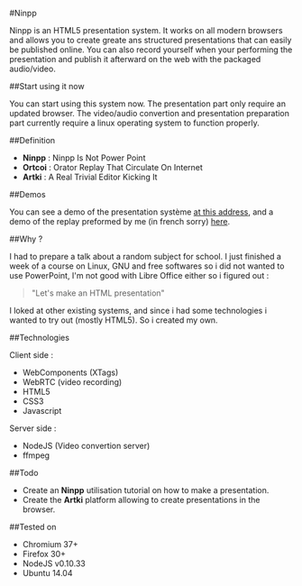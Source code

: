 #Ninpp

Ninpp is an HTML5 presentation system. It works on all modern browsers and allows you to create greate ans structured presentations that can easily be published online. You can also record yourself when your performing the presentation and publish it afterward on the web with the packaged audio/video.

##Start using it now

You can start using this system now. The presentation part only require an updated browser. The video/audio convertion and presentation preparation part currently require a linux operating system to function properly.

##Definition

* **Ninpp** : Ninpp Is Not Power Point
* **Ortcoi** : Orator Replay That Circulate On Internet
* **Artki** : A Real Trivial Editor Kicking It

##Demos

You can see a demo of the presentation système [at this address](http://ninpp.balandavid.com), and a demo of the replay preformed by me (in french sorry) [here](http://ninpp.balandavid.com/Ortcoi/demo).

##Why ?

I had to prepare a talk about a random subject for school. I just finished a week of a course on Linux, GNU and free softwares so i did not wanted to use PowerPoint, I'm not good with Libre Office either so i figured out :

>"Let's make an HTML presentation"

I loked at other existing systems, and since i had some technologies i wanted to try out (mostly HTML5). So i created my own.

##Technologies

Client side :

* WebComponents (XTags)
* WebRTC (video recording)
* HTML5
* CSS3
* Javascript

Server side :

* NodeJS (Video convertion server)
* ffmpeg

##Todo

* Create an **Ninpp** utilisation tutorial on how to make a presentation.
* Create the **Artki** platform allowing to create presentations in the browser.

##Tested on

* Chromium 37+
* Firefox 30+
* NodeJS v0.10.33
* Ubuntu 14.04